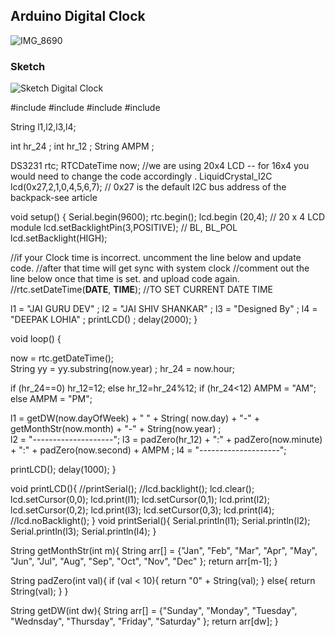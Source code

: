 ## Arduino Digital Clock ##

![IMG_8690](https://github.com/user-attachments/assets/6af1cc19-3540-4036-96f1-5817e365b3b5)

### Sketch ###
![Sketch Digital Clock](https://github.com/user-attachments/assets/b1e6d706-2d78-4bdc-9be3-9d422e8d0059)

<html>
#include <DS3231.h>
#include <Wire.h>
#include <LiquidCrystal_I2C.h>
#include <EEPROM.h>
 
String l1,l2,l3,l4;

int hr_24  ;
int hr_12 ;
String AMPM ;

DS3231 rtc;
RTCDateTime now;
//we are using 20x4 LCD -- for 16x4 you would need to change the code accordingly . 
LiquidCrystal_I2C lcd(0x27,2,1,0,4,5,6,7); // 0x27 is the default I2C bus address of the backpack-see article

void setup() {
  Serial.begin(9600);
  rtc.begin(); 
  lcd.begin (20,4); // 20 x 4 LCD module
  lcd.setBacklightPin(3,POSITIVE); // BL, BL_POL
  lcd.setBacklight(HIGH);

  //if your Clock time is incorrect. uncomment the line below and update code.
  //after that time will get sync with system clock 
  //comment out the line below once that time is set. and upload code again.
  //rtc.setDateTime(__DATE__, __TIME__); //TO SET CURRENT DATE TIME
  
  l1 = "JAI GURU DEV" ;
  l2 = "JAI SHIV SHANKAR" ;
  l3 = "Designed By" ;
  l4 = "DEEPAK LOHIA" ;
  printLCD() ;
  delay(2000);
}

void loop() { 
 
  now = rtc.getDateTime();  
  String yy = yy.substring(now.year) ;
  hr_24 = now.hour;
 
  if (hr_24==0) hr_12=12;
  else hr_12=hr_24%12;
  if (hr_24<12) AMPM = "AM";
  else AMPM = "PM";

  l1 = getDW(now.dayOfWeek) + " " +  String( now.day)  + "-" + getMonthStr(now.month)  + "-" + String(now.year) ;  
  l2 = "--------------------";
  l3 = padZero(hr_12) + ":" + padZero(now.minute) + ":" + padZero(now.second)  + AMPM ; 
  l4 = "--------------------";
  
  printLCD();
  delay(1000);
}

void printLCD(){
  //printSerial();
  //lcd.backlight();
  lcd.clear();
  lcd.setCursor(0,0);
  lcd.print(l1);
  lcd.setCursor(0,1); 
  lcd.print(l2);  
  lcd.setCursor(0,2); 
  lcd.print(l3);
  lcd.setCursor(0,3); 
  lcd.print(l4);    
  //lcd.noBacklight(); 
}
void printSerial(){
  Serial.println(l1);
  Serial.println(l2);
  Serial.println(l3);
  Serial.println(l4);
}

String getMonthStr(int m){
  String arr[] = {"Jan", "Feb", "Mar", "Apr", "May", "Jun", "Jul", "Aug", "Sep", "Oct", "Nov", "Dec" };
  return arr[m-1];
}

String padZero(int val){
  if (val < 10){ return "0" + String(val); }
  else{ return String(val); }
}

String getDW(int dw){
  String arr[] = {"Sunday", "Monday", "Tuesday", "Wednsday", "Thursday", "Friday", "Saturday" };
  return arr[dw];
}

</html>
